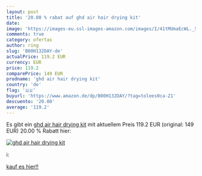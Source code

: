 ```yaml
---
layout: post
title: '20.00 % rabat auf ghd air hair drying kit'
date: 
image: 'https://images-eu.ssl-images-amazon.com/images/I/41tMUmaEcWL._SL200_.jpg'
comments: true
category: ofertas
author: ring
slug: 'B00H132DAY-de'
actualPrice: 119.2 EUR
currency: EUR
price: 119.2
comparePrice: 149 EUR
prodname: 'ghd air hair drying kit'
country: 'de'
flag: '🇩🇪'
buyurl: 'https://www.amazon.de/dp/B00H132DAY/?tag=tolees0ca-21'
descuento: '20.00'
average: '119.2'
---
```


Es gibt ein [ghd air hair drying kit](https://www.amazon.de/dp/B00H132DAY/?tag=tolees0ca-21) mit aktuellem Preis 119.2 EUR (original: 149 EUR) 20.00 % Rabatt hier:

[![ghd air hair drying kit](https://images-eu.ssl-images-amazon.com/images/I/41tMUmaEcWL._SL200_.jpg)](https://www.amazon.de/dp/B00H132DAY/?tag=tolees0ca-21)

ℹ️:


[kauf es hier!!](https://www.amazon.de/dp/B00H132DAY/?tag=tolees0ca-21)
